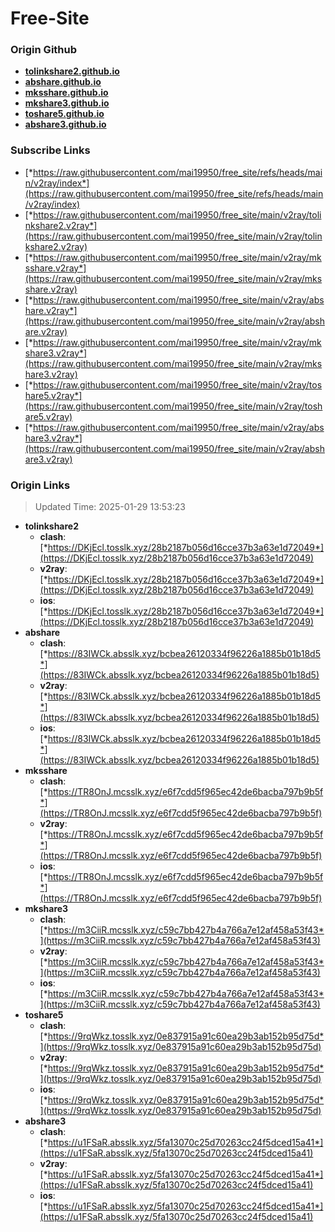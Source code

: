 # Free-Site

### Origin Github

- [**tolinkshare2.github.io**](https://github.com/tolinkshare2/tolinkshare2.github.io)
- [**abshare.github.io**](https://github.com/abshare/abshare.github.io)
- [**mksshare.github.io**](https://github.com/mksshare/mksshare.github.io)
- [**mkshare3.github.io**](https://github.com/mkshare3/mkshare3.github.io)
- [**toshare5.github.io**](https://github.com/toshare5/toshare5.github.io)
- [**abshare3.github.io**](https://github.com/abshare3/abshare3.github.io)

### Subscribe Links

- [*https://raw.githubusercontent.com/mai19950/free_site/refs/heads/main/v2ray/index*](https://raw.githubusercontent.com/mai19950/free_site/refs/heads/main/v2ray/index)
- [*https://raw.githubusercontent.com/mai19950/free_site/main/v2ray/tolinkshare2.v2ray*](https://raw.githubusercontent.com/mai19950/free_site/main/v2ray/tolinkshare2.v2ray)
- [*https://raw.githubusercontent.com/mai19950/free_site/main/v2ray/mksshare.v2ray*](https://raw.githubusercontent.com/mai19950/free_site/main/v2ray/mksshare.v2ray)
- [*https://raw.githubusercontent.com/mai19950/free_site/main/v2ray/abshare.v2ray*](https://raw.githubusercontent.com/mai19950/free_site/main/v2ray/abshare.v2ray)
- [*https://raw.githubusercontent.com/mai19950/free_site/main/v2ray/mkshare3.v2ray*](https://raw.githubusercontent.com/mai19950/free_site/main/v2ray/mkshare3.v2ray)
- [*https://raw.githubusercontent.com/mai19950/free_site/main/v2ray/toshare5.v2ray*](https://raw.githubusercontent.com/mai19950/free_site/main/v2ray/toshare5.v2ray)
- [*https://raw.githubusercontent.com/mai19950/free_site/main/v2ray/abshare3.v2ray*](https://raw.githubusercontent.com/mai19950/free_site/main/v2ray/abshare3.v2ray)

### Origin Links

> Updated Time: 2025-01-29 13:53:23

- **tolinkshare2**
  - **clash**: [*https://DKjEcl.tosslk.xyz/28b2187b056d16cce37b3a63e1d72049*](https://DKjEcl.tosslk.xyz/28b2187b056d16cce37b3a63e1d72049)
  - **v2ray**: [*https://DKjEcl.tosslk.xyz/28b2187b056d16cce37b3a63e1d72049*](https://DKjEcl.tosslk.xyz/28b2187b056d16cce37b3a63e1d72049)
  - **ios**: [*https://DKjEcl.tosslk.xyz/28b2187b056d16cce37b3a63e1d72049*](https://DKjEcl.tosslk.xyz/28b2187b056d16cce37b3a63e1d72049)
- **abshare**
  - **clash**: [*https://83IWCk.absslk.xyz/bcbea26120334f96226a1885b01b18d5*](https://83IWCk.absslk.xyz/bcbea26120334f96226a1885b01b18d5)
  - **v2ray**: [*https://83IWCk.absslk.xyz/bcbea26120334f96226a1885b01b18d5*](https://83IWCk.absslk.xyz/bcbea26120334f96226a1885b01b18d5)
  - **ios**: [*https://83IWCk.absslk.xyz/bcbea26120334f96226a1885b01b18d5*](https://83IWCk.absslk.xyz/bcbea26120334f96226a1885b01b18d5)
- **mksshare**
  - **clash**: [*https://TR8OnJ.mcsslk.xyz/e6f7cdd5f965ec42de6bacba797b9b5f*](https://TR8OnJ.mcsslk.xyz/e6f7cdd5f965ec42de6bacba797b9b5f)
  - **v2ray**: [*https://TR8OnJ.mcsslk.xyz/e6f7cdd5f965ec42de6bacba797b9b5f*](https://TR8OnJ.mcsslk.xyz/e6f7cdd5f965ec42de6bacba797b9b5f)
  - **ios**: [*https://TR8OnJ.mcsslk.xyz/e6f7cdd5f965ec42de6bacba797b9b5f*](https://TR8OnJ.mcsslk.xyz/e6f7cdd5f965ec42de6bacba797b9b5f)
- **mkshare3**
  - **clash**: [*https://m3CiiR.mcsslk.xyz/c59c7bb427b4a766a7e12af458a53f43*](https://m3CiiR.mcsslk.xyz/c59c7bb427b4a766a7e12af458a53f43)
  - **v2ray**: [*https://m3CiiR.mcsslk.xyz/c59c7bb427b4a766a7e12af458a53f43*](https://m3CiiR.mcsslk.xyz/c59c7bb427b4a766a7e12af458a53f43)
  - **ios**: [*https://m3CiiR.mcsslk.xyz/c59c7bb427b4a766a7e12af458a53f43*](https://m3CiiR.mcsslk.xyz/c59c7bb427b4a766a7e12af458a53f43)
- **toshare5**
  - **clash**: [*https://9rqWkz.tosslk.xyz/0e837915a91c60ea29b3ab152b95d75d*](https://9rqWkz.tosslk.xyz/0e837915a91c60ea29b3ab152b95d75d)
  - **v2ray**: [*https://9rqWkz.tosslk.xyz/0e837915a91c60ea29b3ab152b95d75d*](https://9rqWkz.tosslk.xyz/0e837915a91c60ea29b3ab152b95d75d)
  - **ios**: [*https://9rqWkz.tosslk.xyz/0e837915a91c60ea29b3ab152b95d75d*](https://9rqWkz.tosslk.xyz/0e837915a91c60ea29b3ab152b95d75d)
- **abshare3**
  - **clash**: [*https://u1FSaR.absslk.xyz/5fa13070c25d70263cc24f5dced15a41*](https://u1FSaR.absslk.xyz/5fa13070c25d70263cc24f5dced15a41)
  - **v2ray**: [*https://u1FSaR.absslk.xyz/5fa13070c25d70263cc24f5dced15a41*](https://u1FSaR.absslk.xyz/5fa13070c25d70263cc24f5dced15a41)
  - **ios**: [*https://u1FSaR.absslk.xyz/5fa13070c25d70263cc24f5dced15a41*](https://u1FSaR.absslk.xyz/5fa13070c25d70263cc24f5dced15a41)
